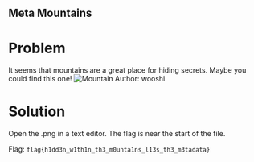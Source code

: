 ## Meta Mountains
# Problem
It seems that mountains are a great place for hiding secrets. Maybe you could find this one!
![Mountain](./images/mountains_hsctf.png)
Author: wooshi

# Solution
Open the .png in a text editor. The flag is near the start of the file.

Flag: `flag{h1dd3n_w1th1n_th3_m0unta1ns_l13s_th3_m3tadata}`